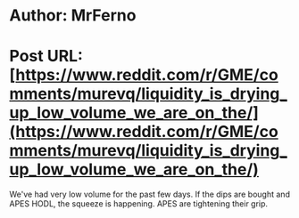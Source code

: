 # Author: MrFerno
# Post URL: [https://www.reddit.com/r/GME/comments/murevq/liquidity_is_drying_up_low_volume_we_are_on_the/](https://www.reddit.com/r/GME/comments/murevq/liquidity_is_drying_up_low_volume_we_are_on_the/)


We've had very low volume for the past few days. If the dips are bought and APES HODL, the squeeze is happening. APES are tightening their grip.